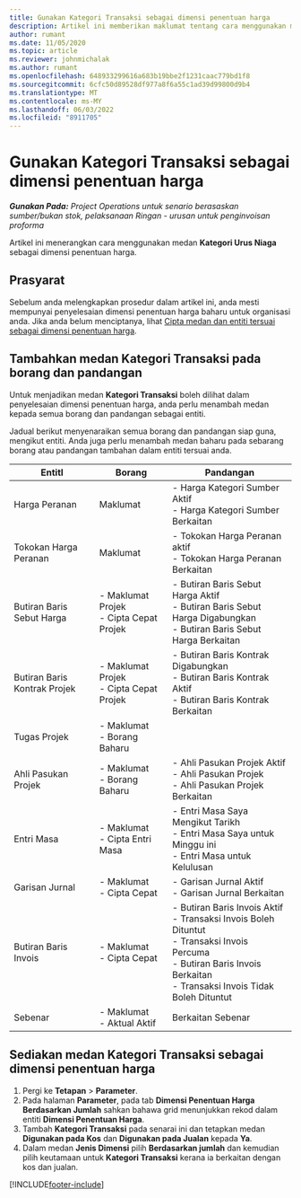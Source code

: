 ```yaml
---
title: Gunakan Kategori Transaksi sebagai dimensi penentuan harga
description: Artikel ini memberikan maklumat tentang cara menggunakan medan Kategori Transaksi sebagai dimensi penentuan harga.
author: rumant
ms.date: 11/05/2020
ms.topic: article
ms.reviewer: johnmichalak
ms.author: rumant
ms.openlocfilehash: 648933299616a683b19bbe2f1231caac779bd1f8
ms.sourcegitcommit: 6cfc50d89528df977a8f6a55c1ad39d99800d9b4
ms.translationtype: MT
ms.contentlocale: ms-MY
ms.lasthandoff: 06/03/2022
ms.locfileid: "8911705"
---
```

# <a name="use-transaction-category-as-a-pricing-dimension"></a>Gunakan Kategori Transaksi sebagai dimensi penentuan harga


_**Gunakan Pada:** Project Operations untuk senario berasaskan sumber/bukan stok, pelaksanaan Ringan - urusan untuk penginvoisan proforma_


Artikel ini menerangkan cara menggunakan medan **Kategori Urus Niaga** sebagai dimensi penentuan harga. 

## <a name="prerequisites"></a>Prasyarat
Sebelum anda melengkapkan prosedur dalam artikel ini, anda mesti mempunyai penyelesaian dimensi penentuan harga baharu untuk organisasi anda. Jika anda belum menciptanya, lihat [Cipta medan dan entiti tersuai sebagai dimensi penentuan harga](create-custom-fields-entities-pricing-dimensions.md).

## <a name="add-the-transaction-category-field-to-forms-and-views"></a>Tambahkan medan Kategori Transaksi pada borang dan pandangan
Untuk menjadikan medan **Kategori Transaksi** boleh dilihat dalam penyelesaian dimensi penentuan harga, anda perlu menambah medan kepada semua borang dan pandangan sebagai entiti.

Jadual berikut menyenaraikan semua borang dan pandangan siap guna, mengikut entiti. Anda juga perlu menambah medan baharu pada sebarang borang atau pandangan tambahan dalam entiti tersuai anda.

|  EntitI        | Borang     |Pandangan        |
| ------------------------------|---------------------------------|----------------------------------|
|  Harga Peranan| Maklumat |- Harga Kategori Sumber Aktif<br> - Harga Kategori Sumber Berkaitan |
|  Tokokan Harga Peranan| Maklumat|- Tokokan Harga Peranan aktif<br>- Tokokan Harga Peranan Berkaitan |
|  Butiran Baris Sebut Harga|- Maklumat Projek<br>- Cipta Cepat Projek| - Butiran Baris Sebut Harga Aktif<br>- Butiran Baris Sebut Harga Digabungkan<br>- Butiran Baris Sebut Harga Berkaitan |
|  Butiran Baris Kontrak Projek|- Maklumat Projek<br>- Cipta Cepat Projek|- Butiran Baris Kontrak Digabungkan<br>- Butiran Baris Kontrak Aktif<br>- Butiran Baris Kontrak Berkaitan |
|  Tugas Projek|- Maklumat<br>- Borang Baharu| &nbsp; |
|  Ahli Pasukan Projek|- Maklumat<br>- Borang Baharu|- Ahli Pasukan Projek Aktif<br>- Ahli Pasukan Projek<br>- Ahli Pasukan Projek Berkaitan |
|  Entri Masa|- Maklumat<br>- Cipta Entri Masa|- Entri Masa Saya Mengikut Tarikh<br>- Entri Masa Saya untuk Minggu ini<br>- Entri Masa untuk Kelulusan|
|  Garisan Jurnal|- Maklumat<br>- Cipta Cepat|- Garisan Jurnal Aktif<br>- Garisan Jurnal Berkaitan|
|  Butiran Baris Invois|- Maklumat<br>- Cipta Cepat|- Butiran Baris Invois Aktif<br>- Transaksi Invois Boleh Dituntut<br>- Transaksi Invois Percuma<br>- Butiran Baris Invois Berkaitan <br>- Transaksi Invois Tidak Boleh Dituntut|
|  Sebenar|- Maklumat<br>- Aktual Aktif| Berkaitan Sebenar |

## <a name="set-up-the-transaction-category-field-as-a-pricing-dimension"></a>Sediakan medan Kategori Transaksi sebagai dimensi penentuan harga

1. Pergi ke **Tetapan** > **Parameter**. 
2. Pada halaman **Parameter**, pada tab **Dimensi Penentuan Harga Berdasarkan Jumlah** sahkan bahawa grid menunjukkan rekod dalam entiti **Dimensi Penentuan Harga**.
3. Tambah **Kategori Transaksi** pada senarai ini dan tetapkan medan **Digunakan pada Kos** dan **Digunakan pada Jualan** kepada **Ya**.
4. Dalam medan **Jenis Dimensi** pilih **Berdasarkan jumlah** dan kemudian pilih keutamaan untuk **Kategori Transaksi** kerana ia berkaitan dengan kos dan jualan.


[!INCLUDE[footer-include](../includes/footer-banner.md)]